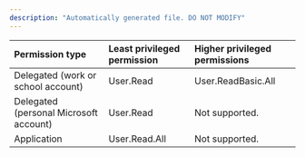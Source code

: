 ```yaml
---
description: "Automatically generated file. DO NOT MODIFY"
---
```


|Permission type|Least privileged permission|Higher privileged permissions|
|:---|:---|:---|
|Delegated (work or school account)|User.Read|User.ReadBasic.All|
|Delegated (personal Microsoft account)|User.Read|Not supported.|
|Application|User.Read.All|Not supported.|


